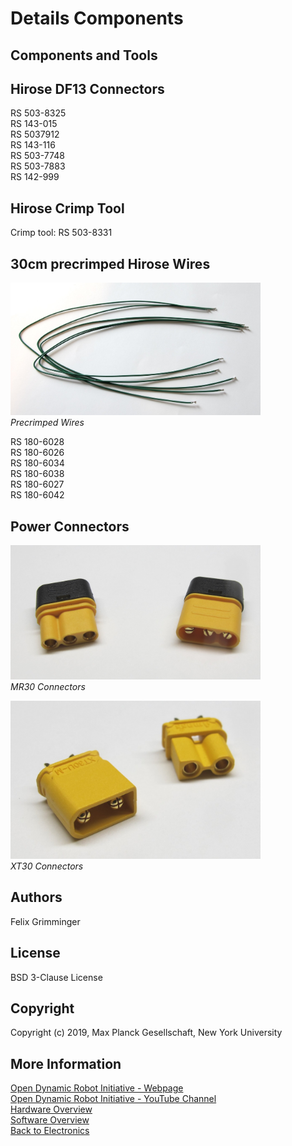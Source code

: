 Details Components
=======================

Components and Tools
-------------

Hirose DF13 Connectors
------------------
RS 503-8325  
RS 143-015  
RS 5037912  
RS 143-116  
RS 503-7748  
RS 503-7883  
RS 142-999  

Hirose Crimp Tool
-------------------
Crimp tool: RS 503-8331


30cm precrimped Hirose Wires
-----------------------------

<img src="../images/hirose_wires_1.jpg" width="400"> <br>*Precrimped Wires*

RS 180-6028  
RS 180-6026  
RS 180-6034  
RS 180-6038  
RS 180-6027  
RS 180-6042  

Power Connectors
-----------------
<img src="../images/mr30_1.jpg" width="400"> <br>*MR30 Connectors*

<img src="../images/xt30_1.jpg" width="400"> <br>*XT30 Connectors*


Authors
--------
Felix Grimminger

License
-------
BSD 3-Clause License

Copyright
-----------
Copyright (c) 2019, Max Planck Gesellschaft, New York University

More Information
----------------
[Open Dynamic Robot Initiative - Webpage](https://open-dynamic-robot-initiative.github.io)  
[Open Dynamic Robot Initiative - YouTube Channel](https://www.youtube.com/channel/UCx32JW2oIrax47Gjq8zNI-w)  
[Hardware Overview](../../README.md)  
[Software Overview](https://github.com/open-dynamic-robot-initiative/open-dynamic-robot-initiative.github.io/wiki/Open-Dynamic-Robot-Initiative-Documentation)  
[Back to Electronics](../README.md)  
